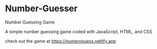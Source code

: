 # Number-Guesser
Number Guessing Game


A simple number guessing game coded with JavaScript, HTML, and CSS

check out the game at https://numeroguess.netlify.app
